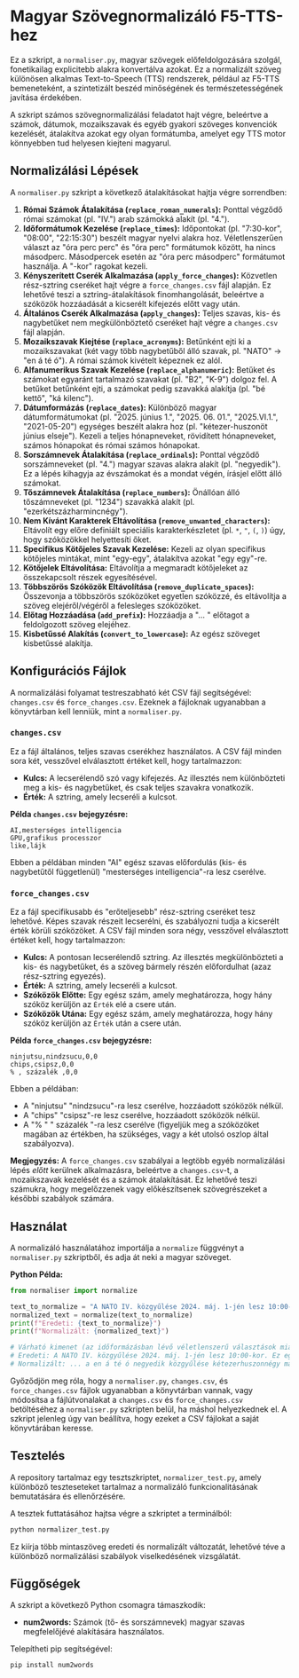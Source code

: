# Magyar Szövegnormalizáló F5-TTS-hez

Ez a szkript, a `normaliser.py`, magyar szövegek előfeldolgozására szolgál, fonetikailag explicitebb alakra konvertálva azokat. Ez a normalizált szöveg különösen alkalmas Text-to-Speech (TTS) rendszerek, például az F5-TTS bemeneteként, a szintetizált beszéd minőségének és természetességének javítása érdekében.

A szkript számos szövegnormalizálási feladatot hajt végre, beleértve a számok, dátumok, mozaikszavak és egyéb gyakori szöveges konvenciók kezelését, átalakítva azokat egy olyan formátumba, amelyet egy TTS motor könnyebben tud helyesen kiejteni magyarul.

## Normalizálási Lépések

A `normaliser.py` szkript a következő átalakításokat hajtja végre sorrendben:

1.  **Római Számok Átalakítása (`replace_roman_numerals`):** Ponttal végződő római számokat (pl. "IV.") arab számokká alakít (pl. "4.").
2.  **Időformátumok Kezelése (`replace_times`):** Időpontokat (pl. "7:30-kor", "08:00", "22:15:30") beszélt magyar nyelvi alakra hoz. Véletlenszerűen választ az "óra perc perc" és "óra perc" formátumok között, ha nincs másodperc. Másodpercek esetén az "óra perc másodperc" formátumot használja. A "-kor" ragokat kezeli.
3.  **Kényszerített Cserék Alkalmazása (`apply_force_changes`):** Közvetlen rész-sztring cseréket hajt végre a `force_changes.csv` fájl alapján. Ez lehetővé teszi a sztring-átalakítások finomhangolását, beleértve a szóközök hozzáadását a kicserélt kifejezés előtt vagy után.
4.  **Általános Cserék Alkalmazása (`apply_changes`):** Teljes szavas, kis- és nagybetűket nem megkülönböztető cseréket hajt végre a `changes.csv` fájl alapján.
5.  **Mozaikszavak Kiejtése (`replace_acronyms`):** Betűnként ejti ki a mozaikszavakat (két vagy több nagybetűből álló szavak, pl. "NATO" -> "en á té ó"). A római számok kivételt képeznek ez alól.
6.  **Alfanumerikus Szavak Kezelése (`replace_alphanumeric`):** Betűket és számokat egyaránt tartalmazó szavakat (pl. "B2", "K-9") dolgoz fel. A betűket betűnként ejti, a számokat pedig szavakká alakítja (pl. "bé kettő", "ká kilenc").
7.  **Dátumformázás (`replace_dates`):** Különböző magyar dátumformátumokat (pl. "2025. június 1.", "2025. 06. 01.", "2025.VI.1.", "2021-05-20") egységes beszélt alakra hoz (pl. "kétezer-huszonöt június elseje"). Kezeli a teljes hónapneveket, rövidített hónapneveket, számos hónapokat és római számos hónapokat.
8.  **Sorszámnevek Átalakítása (`replace_ordinals`):** Ponttal végződő sorszámneveket (pl. "4.") magyar szavas alakra alakít (pl. "negyedik"). Ez a lépés kihagyja az évszámokat és a mondat végén, írásjel előtt álló számokat.
9.  **Tőszámnevek Átalakítása (`replace_numbers`):** Önállóan álló tőszámneveket (pl. "1234") szavakká alakít (pl. "ezerkétszázharmincnégy").
10. **Nem Kívánt Karakterek Eltávolítása (`remove_unwanted_characters`):** Eltávolít egy előre definiált speciális karakterkészletet (pl. `*`, `"`, `(`, `)`) úgy, hogy szóközökkel helyettesíti őket.
11. **Specifikus Kötőjeles Szavak Kezelése:** Kezeli az olyan specifikus kötőjeles mintákat, mint "egy-egy", átalakítva azokat "egy egy"-re.
12. **Kötőjelek Eltávolítása:** Eltávolítja a megmaradt kötőjeleket az összekapcsolt részek egyesítésével.
13. **Többszörös Szóközök Eltávolítása (`remove_duplicate_spaces`):** Összevonja a többszörös szóközöket egyetlen szóközzé, és eltávolítja a szöveg elejéről/végéről a felesleges szóközöket.
14. **Előtag Hozzáadása (`add_prefix`):** Hozzáadja a "... " előtagot a feldolgozott szöveg elejéhez.
15. **Kisbetűssé Alakítás (`convert_to_lowercase`):** Az egész szöveget kisbetűssé alakítja.

## Konfigurációs Fájlok

A normalizálási folyamat testreszabható két CSV fájl segítségével: `changes.csv` és `force_changes.csv`. Ezeknek a fájloknak ugyanabban a könyvtárban kell lenniük, mint a `normaliser.py`.

### `changes.csv`

Ez a fájl általános, teljes szavas cserékhez használatos. A CSV fájl minden sora két, vesszővel elválasztott értéket kell, hogy tartalmazzon:

*   **Kulcs:** A lecserélendő szó vagy kifejezés. Az illesztés nem különbözteti meg a kis- és nagybetűket, és csak teljes szavakra vonatkozik.
*   **Érték:** A sztring, amely lecseréli a kulcsot.

**Példa `changes.csv` bejegyzésre:**

```csv
AI,mesterséges intelligencia
GPU,grafikus processzor
like,lájk
```

Ebben a példában minden "AI" egész szavas előfordulás (kis- és nagybetűtől függetlenül) "mesterséges intelligencia"-ra lesz cserélve.

### `force_changes.csv`

Ez a fájl specifikusabb és "erőteljesebb" rész-sztring cseréket tesz lehetővé. Képes szavak részeit lecserélni, és szabályozni tudja a kicserélt érték körüli szóközöket. A CSV fájl minden sora négy, vesszővel elválasztott értéket kell, hogy tartalmazzon:

*   **Kulcs:** A pontosan lecserélendő sztring. Az illesztés megkülönbözteti a kis- és nagybetűket, és a szöveg bármely részén előfordulhat (azaz rész-sztring egyezés).
*   **Érték:** A sztring, amely lecseréli a kulcsot.
*   **Szóközök Előtte:** Egy egész szám, amely meghatározza, hogy hány szóköz kerüljön az `Érték` elé a csere után.
*   **Szóközök Utána:** Egy egész szám, amely meghatározza, hogy hány szóköz kerüljön az `Érték` után a csere után.

**Példa `force_changes.csv` bejegyzésre:**

```csv
ninjutsu,nindzsucu,0,0
chips,csipsz,0,0
% , százalék ,0,0
```

Ebben a példában:
*   A "ninjutsu" "nindzsucu"-ra lesz cserélve, hozzáadott szóközök nélkül.
*   A "chips" "csipsz"-re lesz cserélve, hozzáadott szóközök nélkül.
*   A "% " " százalék "-ra lesz cserélve (figyeljük meg a szóközöket magában az értékben, ha szükséges, vagy a két utolsó oszlop által szabályozva).

**Megjegyzés:** A `force_changes.csv` szabályai a legtöbb egyéb normalizálási lépés *előtt* kerülnek alkalmazásra, beleértve a `changes.csv`-t, a mozaikszavak kezelését és a számok átalakítását. Ez lehetővé teszi számukra, hogy megelőzzenek vagy előkészítsenek szövegrészeket a későbbi szabályok számára.

## Használat

A normalizáló használatához importálja a `normalize` függvényt a `normaliser.py` szkriptből, és adja át neki a magyar szöveget.

**Python Példa:**

```python
from normaliser import normalize

text_to_normalize = "A NATO IV. közgyűlése 2024. máj. 1-jén lesz 10:00-kor. Ez egy v2 API."
normalized_text = normalize(text_to_normalize)
print(f"Eredeti: {text_to_normalize}")
print(f"Normalizált: {normalized_text}")

# Várható kimenet (az időformázásban lévő véletlenszerű választások miatt kissé eltérhet):
# Eredeti: A NATO IV. közgyűlése 2024. máj. 1-jén lesz 10:00-kor. Ez egy v2 API.
# Normalizált: ... a en á té ó negyedik közgyűlése kétezerhuszonnégy május elsején lesz tíz órakor ez egy vé kettő á pé í
```

Győződjön meg róla, hogy a `normaliser.py`, `changes.csv`, és `force_changes.csv` fájlok ugyanabban a könyvtárban vannak, vagy módosítsa a fájlútvonalakat a `changes.csv` és `force_changes.csv` betöltéséhez a `normaliser.py` szkripten belül, ha máshol helyezkednek el. A szkript jelenleg úgy van beállítva, hogy ezeket a CSV fájlokat a saját könyvtárában keresse.

## Tesztelés

A repository tartalmaz egy tesztszkriptet, `normalizer_test.py`, amely különböző teszteseteket tartalmaz a normalizáló funkcionalitásának bemutatására és ellenőrzésére.

A tesztek futtatásához hajtsa végre a szkriptet a terminálból:

```bash
python normalizer_test.py
```

Ez kiírja több mintaszöveg eredeti és normalizált változatát, lehetővé téve a különböző normalizálási szabályok viselkedésének vizsgálatát.

## Függőségek

A szkript a következő Python csomagra támaszkodik:

*   **num2words:** Számok (tő- és sorszámnevek) magyar szavas megfelelőjévé alakítására használatos.

Telepítheti pip segítségével:

```bash
pip install num2words
```
